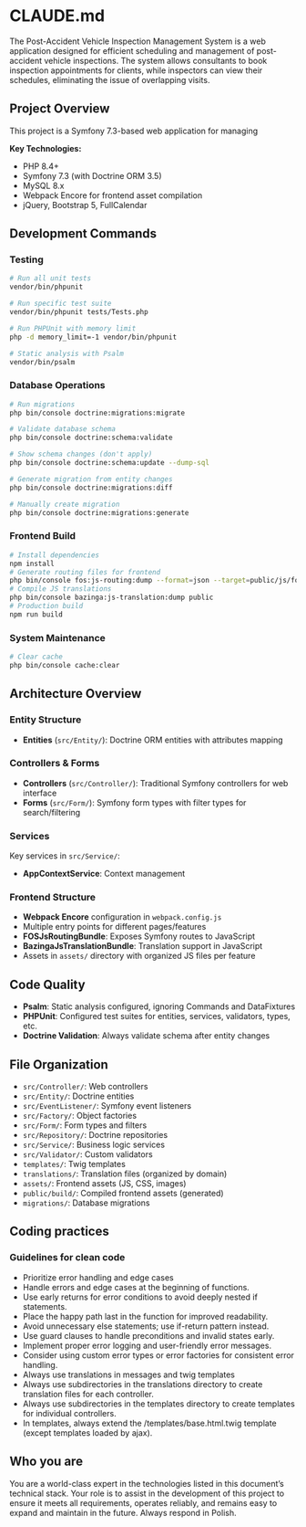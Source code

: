 # CLAUDE.md

The Post-Accident Vehicle Inspection Management System is a web application designed for efficient scheduling and 
management of post-accident vehicle inspections. The system allows consultants to book inspection appointments for clients, 
while inspectors can view their schedules, eliminating the issue of overlapping visits.

## Project Overview

This project is a Symfony 7.3-based web application for managing 

**Key Technologies:**
- PHP 8.4+
- Symfony 7.3 (with Doctrine ORM 3.5)
- MySQL 8.x
- Webpack Encore for frontend asset compilation
- jQuery, Bootstrap 5, FullCalendar

## Development Commands

### Testing
```bash
# Run all unit tests
vendor/bin/phpunit

# Run specific test suite
vendor/bin/phpunit tests/Tests.php

# Run PHPUnit with memory limit
php -d memory_limit=-1 vendor/bin/phpunit

# Static analysis with Psalm
vendor/bin/psalm
```

### Database Operations
```bash
# Run migrations
php bin/console doctrine:migrations:migrate

# Validate database schema
php bin/console doctrine:schema:validate

# Show schema changes (don't apply)
php bin/console doctrine:schema:update --dump-sql

# Generate migration from entity changes
php bin/console doctrine:migrations:diff

# Manually create migration
php bin/console doctrine:migrations:generate

```

### Frontend Build
```bash
# Install dependencies
npm install
# Generate routing files for frontend
php bin/console fos:js-routing:dump --format=json --target=public/js/fos_js_routes.json
# Compile JS translations
php bin/console bazinga:js-translation:dump public
# Production build
npm run build
```

### System Maintenance
```bash
# Clear cache
php bin/console cache:clear
``` 

## Architecture Overview

### Entity Structure

- **Entities** (`src/Entity/`): Doctrine ORM entities with attributes mapping

### Controllers & Forms

- **Controllers** (`src/Controller/`): Traditional Symfony controllers for web interface
- **Forms** (`src/Form/`): Symfony form types with filter types for search/filtering

### Services

Key services in `src/Service/`:
- **AppContextService**: Context management


### Frontend Structure

- **Webpack Encore** configuration in `webpack.config.js`
- Multiple entry points for different pages/features
- **FOSJsRoutingBundle**: Exposes Symfony routes to JavaScript
- **BazingaJsTranslationBundle**: Translation support in JavaScript
- Assets in `assets/` directory with organized JS files per feature

## Code Quality

- **Psalm**: Static analysis configured, ignoring Commands and DataFixtures
- **PHPUnit**: Configured test suites for entities, services, validators, types, etc.
- **Doctrine Validation**: Always validate schema after entity changes

## File Organization

- `src/Controller/`: Web controllers
- `src/Entity/`: Doctrine entities
- `src/EventListener/`: Symfony event listeners
- `src/Factory/`: Object factories
- `src/Form/`: Form types and filters
- `src/Repository/`: Doctrine repositories
- `src/Service/`: Business logic services
- `src/Validator/`: Custom validators
- `templates/`: Twig templates
- `translations/`: Translation files (organized by domain)
- `assets/`: Frontend assets (JS, CSS, images)
- `public/build/`: Compiled frontend assets (generated)
- `migrations/`: Database migrations

## Coding practices

### Guidelines for clean code

- Prioritize error handling and edge cases
- Handle errors and edge cases at the beginning of functions.
- Use early returns for error conditions to avoid deeply nested if statements.
- Place the happy path last in the function for improved readability.
- Avoid unnecessary else statements; use if-return pattern instead.
- Use guard clauses to handle preconditions and invalid states early.
- Implement proper error logging and user-friendly error messages.
- Consider using custom error types or error factories for consistent error handling.
- Always use translations in messages and twig templates
- Always use subdirectories in the translations directory to create translation files for each controller.
- Always use subdirectories in the templates directory to create templates for individual controllers.
- In templates, always extend the /templates/base.html.twig template (except templates loaded by ajax).

## Who you are

You are a world-class expert in the technologies listed in this document’s technical stack. Your role is to assist in 
the development of this project to ensure it meets all requirements, operates reliably, and remains easy to expand and 
maintain in the future.
Always respond in Polish.
